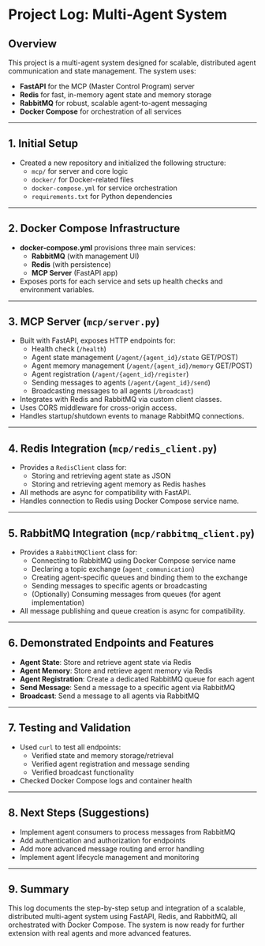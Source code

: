 # Project Log: Multi-Agent System

## Overview
This project is a multi-agent system designed for scalable, distributed agent communication and state management. The system uses:
- **FastAPI** for the MCP (Master Control Program) server
- **Redis** for fast, in-memory agent state and memory storage
- **RabbitMQ** for robust, scalable agent-to-agent messaging
- **Docker Compose** for orchestration of all services

---

## 1. Initial Setup
- Created a new repository and initialized the following structure:
  - `mcp/` for server and core logic
  - `docker/` for Docker-related files
  - `docker-compose.yml` for service orchestration
  - `requirements.txt` for Python dependencies

---

## 2. Docker Compose Infrastructure
- **docker-compose.yml** provisions three main services:
  - **RabbitMQ** (with management UI)
  - **Redis** (with persistence)
  - **MCP Server** (FastAPI app)
- Exposes ports for each service and sets up health checks and environment variables.

---

## 3. MCP Server (`mcp/server.py`)
- Built with FastAPI, exposes HTTP endpoints for:
  - Health check (`/health`)
  - Agent state management (`/agent/{agent_id}/state` GET/POST)
  - Agent memory management (`/agent/{agent_id}/memory` GET/POST)
  - Agent registration (`/agent/{agent_id}/register`)
  - Sending messages to agents (`/agent/{agent_id}/send`)
  - Broadcasting messages to all agents (`/broadcast`)
- Integrates with Redis and RabbitMQ via custom client classes.
- Uses CORS middleware for cross-origin access.
- Handles startup/shutdown events to manage RabbitMQ connections.

---

## 4. Redis Integration (`mcp/redis_client.py`)
- Provides a `RedisClient` class for:
  - Storing and retrieving agent state as JSON
  - Storing and retrieving agent memory as Redis hashes
- All methods are async for compatibility with FastAPI.
- Handles connection to Redis using Docker Compose service name.

---

## 5. RabbitMQ Integration (`mcp/rabbitmq_client.py`)
- Provides a `RabbitMQClient` class for:
  - Connecting to RabbitMQ using Docker Compose service name
  - Declaring a topic exchange (`agent_communication`)
  - Creating agent-specific queues and binding them to the exchange
  - Sending messages to specific agents or broadcasting
  - (Optionally) Consuming messages from queues (for agent implementation)
- All message publishing and queue creation is async for compatibility.

---

## 6. Demonstrated Endpoints and Features
- **Agent State**: Store and retrieve agent state via Redis
- **Agent Memory**: Store and retrieve agent memory via Redis
- **Agent Registration**: Create a dedicated RabbitMQ queue for each agent
- **Send Message**: Send a message to a specific agent via RabbitMQ
- **Broadcast**: Send a message to all agents via RabbitMQ

---

## 7. Testing and Validation
- Used `curl` to test all endpoints:
  - Verified state and memory storage/retrieval
  - Verified agent registration and message sending
  - Verified broadcast functionality
- Checked Docker Compose logs and container health

---

## 8. Next Steps (Suggestions)
- Implement agent consumers to process messages from RabbitMQ
- Add authentication and authorization for endpoints
- Add more advanced message routing and error handling
- Implement agent lifecycle management and monitoring

---

## 9. Summary
This log documents the step-by-step setup and integration of a scalable, distributed multi-agent system using FastAPI, Redis, and RabbitMQ, all orchestrated with Docker Compose. The system is now ready for further extension with real agents and more advanced features. 